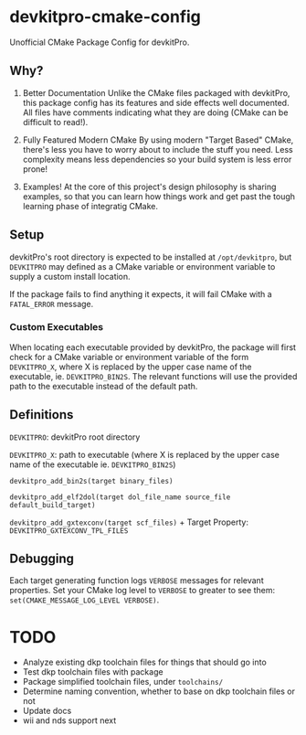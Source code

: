 # devkitpro-cmake-config
Unofficial CMake Package Config for devkitPro.

## Why?

1. Better Documentation
Unlike the CMake files packaged with devkitPro, this package config has its features and side effects well documented. All files have comments indicating what they are doing (CMake can be difficult to read!).

2. Fully Featured Modern CMake
By using modern "Target Based" CMake, there's less you have to worry about to include the stuff you need. Less complexity means less dependencies so your build system is less error prone!

3. Examples!
At the core of this project's design philosophy is sharing examples, so that you can learn how things work and get past the tough learning phase of integratig CMake.

## Setup
devkitPro's root directory is expected to be installed at `/opt/devkitpro`, but `DEVKITPRO` may defined as a CMake variable or environment variable to supply a custom install location.

If the package fails to find anything it expects, it will fail CMake with a `FATAL_ERROR` message.

### Custom Executables
When locating each executable provided by devkitPro, the package will first check for a CMake variable or environment 
variable of the form `DEVKITPRO_X`, where X is replaced by the upper case name of the executable, ie. `DEVKITPRO_BIN2S`. 
The relevant functions will use the provided path to the executable instead of the default path.

## Definitions
`DEVKITPRO`: devkitPro root directory

`DEVKITPRO_X`: path to executable (where X is replaced by the upper case name of the executable ie. `DEVKITPRO_BIN2S`)

`devkitpro_add_bin2s(target binary_files)`

`devkitpro_add_elf2dol(target dol_file_name source_file default_build_target)`

`devkitpro_add_gxtexconv(target scf_files)` + Target Property: `DEVKITPRO_GXTEXCONV_TPL_FILES`

## Debugging

Each target generating function logs `VERBOSE` messages for relevant properties. Set your CMake log level to `VERBOSE` to greater
to see them: `set(CMAKE_MESSAGE_LOG_LEVEL VERBOSE)`.

# TODO
- Analyze existing dkp toolchain files for things that should go into
- Test dkp toolchain files with package
- Package simplified toolchain files, under `toolchains/`
- Determine naming convention, whether to base on dkp toolchain files or not
- Update docs
- wii and nds support next
